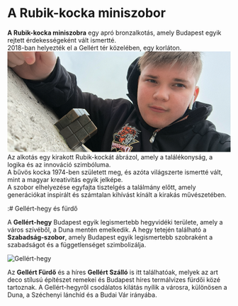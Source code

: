 # A Rubik-kocka miniszobor

**A Rubik-kocka miniszobra** egy apró bronzalkotás, amely Budapest egyik rejtett érdekességeként vált ismertté.  
2018-ban helyezték el a Gellért tér közelében, egy korláton.  
![rubik kocka](kepek/rubikkocka2.jpg)
Az alkotás egy kirakott Rubik-kockát ábrázol, amely a találékonyság, a logika és az innováció szimbóluma.  
A bűvös kocka 1974-ben született meg, és azóta világszerte ismertté vált, mint a magyar kreativitás egyik jelképe.  
A szobor elhelyezése egyfajta tisztelgés a találmány előtt, amely generációkat inspirált és számtalan kihívást kínált a kirakás művészetében.


:# Gellért-hegy és fürdő

A **Gellért-hegy** Budapest egyik legismertebb hegyvidéki területe, amely a város szívéből, a Duna mentén emelkedik. A hegy tetején található a **Szabadság-szobor**, amely Budapest egyik legismertebb szobraként a szabadságot és a függetlenséget szimbolizálja.

![Gellért-hegy](kepek/gellerthegyésfurdo.jpg)

Az **Gellért Fürdő** és a híres **Gellért Szálló** is itt találhatóak, melyek az art deco stílusú építészet remekei és Budapest híres termálvizes fürdői közé tartoznak. A Gellért-hegyről csodálatos kilátás nyílik a városra, különösen a Duna, a Széchenyi lánchíd és a Budai Vár irányába.



